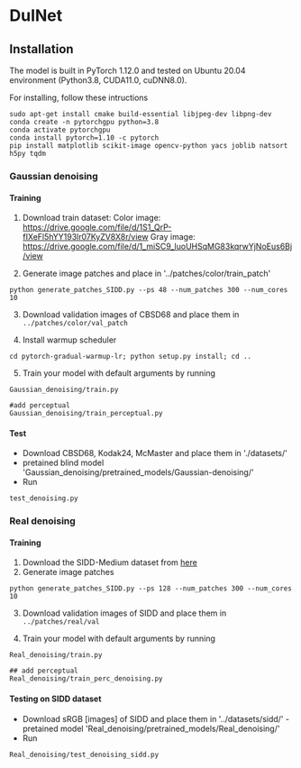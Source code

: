 # DuINet
## Installation
The model is built in PyTorch 1.12.0 and tested on Ubuntu 20.04 environment (Python3.8, CUDA11.0, cuDNN8.0).

For installing, follow these intructions
```
sudo apt-get install cmake build-essential libjpeg-dev libpng-dev
conda create -n pytorchgpu python=3.8
conda activate pytorchgpu
conda install pytorch=1.10 -c pytorch
pip install matplotlib scikit-image opencv-python yacs joblib natsort h5py tqdm
```

### Gaussian denoising
#### Training 
1. Download train dataset: Color image: https://drive.google.com/file/d/1S1_QrP-fIXeFl5hYY193lr07KyZV8X8r/view Gray image: https://drive.google.com/file/d/1_miSC9_luoUHSqMG83kqrwYjNoEus6Bj/view

2. Generate image patches and place in '../patches/color/train_patch'
```
python generate_patches_SIDD.py --ps 48 --num_patches 300 --num_cores 10
```
3. Download validation images of CBSD68 and place them in `../patches/color/val_patch`
 
4. Install warmup scheduler

```
cd pytorch-gradual-warmup-lr; python setup.py install; cd ..
```

5. Train your model with default arguments by running

```
Gaussian_denoising/train.py

#add perceptual
Gaussian_denoising/train_perceptual.py
```

#### Test
- Download CBSD68, Kodak24, McMaster and place them in './datasets/'
- pretained blind model 'Gaussian_denoising/pretrained_models/Gaussian-denoising/'
- Run
```
test_denoising.py
```

### Real denoising

#### Training
1. Download the SIDD-Medium dataset from [here](https://www.eecs.yorku.ca/~kamel/sidd/dataset.php)
2. Generate image patches
```
python generate_patches_SIDD.py --ps 128 --num_patches 300 --num_cores 10
```
3. Download validation images of SIDD and place them in `../patches/real/val`

4. Train your model with default arguments by running

```
Real_denoising/train.py

## add perceptual
Real_denoising/train_perc_denoising.py
```

#### Testing on SIDD dataset
- Download sRGB [images] of SIDD and place them in '../datasets/sidd/'
-pretained model 'Real_denoising/pretrained_models/Real_denoising/'
- Run
```
Real_denoising/test_denoising_sidd.py
```


